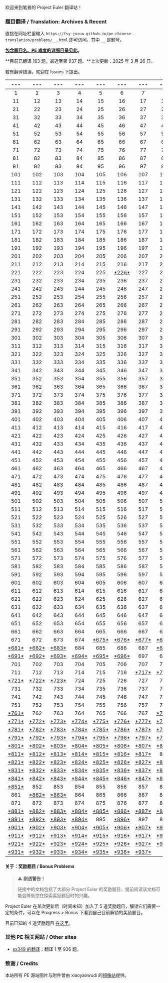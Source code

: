 欢迎来到笔者的 Project Euler 翻译站！

### 题目翻译 / Translation: Archives & Recent

直接在网址栏里输入 ``https://fsy-juruo.github.io/pe-chinese-translation/problems/__.html`` 即可访问，其中 ``__`` 是题号。

**[包含题目名、PE 难度的详细目录见此](https://fsy-juruo.github.io/pe-chinese-translation/detailed_content_archives.html)。**

**目前已翻译 163 题，最近至第 937 题。**上次更新：2025 年 3 月 26 日。

若有翻译错误，欢迎在 Issues 下提出。

|---|---|---|---|---|---|---|---|---|---|
|:---:|:---:|:---:|:---:|:---:|:---:|:---:|:---:|:---:|:---:|
| 1 | 2 | 3 | 4 | 5 | 6 | 7 | 8 | 9 | 10 | 
| 11 | 12 | 13 | 14 | 15 | 16 | 17 | 18 | 19 | 20 | 
| 21 | 22 | 23 | 24 | 25 | 26 | 27 | 28 | 29 | 30 | 
| 31 | 32 | 33 | 34 | 35 | 36 | 37 | 38 | 39 | 40 | 
| 41 | 42 | 43 | 44 | 45 | 46 | 47 | 48 | 49 | 50 | 
| 51 | 52 | 53 | 54 | 55 | 56 | 57 | 58 | 59 | 60 | 
| 61 | 62 | 63 | 64 | 65 | 66 | 67 | 68 | 69 | 70 | 
| 71 | 72 | 73 | 74 | 75 | 76 | 77 | 78 | 79 | 80 | 
| 81 | 82 | 83 | 84 | 85 | 86 | 87 | 88 | 89 | 90 | 
| 91 | 92 | 93 | 94 | 95 | 96 | 97 | 98 | 99 | 100 | 
| 101 | 102 | 103 | 104 | 105 | 106 | 107 | 108 | 109 | 110 | 
| 111 | 112 | 113 | 114 | 115 | 116 | 117 | 118 | 119 | 120 | 
| 121 | 122 | 123 | 124 | 125 | 126 | 127 | 128 | 129 | 130 | 
| 131 | 132 | 133 | 134 | 135 | 136 | 137 | 138 | 139 | 140 | 
| 141 | 142 | 143 | 144 | 145 | 146 | 147 | 148 | 149 | 150 | 
| 151 | 152 | 153 | 154 | 155 | 156 | 157 | 158 | 159 | 160 | 
| 161 | 162 | 163 | 164 | 165 | 166 | 167 | 168 | 169 | 170 | 
| 171 | 172 | 173 | 174 | 175 | 176 | 177 | 178 | 179 | 180 | 
| 181 | 182 | 183 | 184 | 185 | 186 | 187 | 188 | 189 | 190 | 
| 191 | 192 | 193 | 194 | 195 | 196 | 197 | 198 | 199 | 200 | 
| 201 | 202 | 203 | 204 | 205 | 206 | 207 | 208 | 209 | 210 | 
| 211 | 212 | 213 | 214 | 215 | 216 | 217 | 218 | 219 | 220 | 
| 221 | 222 | 223 | 224 | 225 | [\*226\*](https://fsy-juruo.github.io/pe-chinese-translation/problems/226.html) | 227 | 228 | 229 | 230 | 
| 231 | 232 | 233 | 234 | 235 | 236 | 237 | 238 | 239 | 240 | 
| 241 | 242 | 243 | 244 | 245 | 246 | 247 | 248 | 249 | 250 | 
| 251 | 252 | 253 | 254 | 255 | 256 | 257 | 258 | 259 | 260 | 
| 261 | 262 | 263 | 264 | 265 | 266 | 267 | 268 | 269 | 270 | 
| 271 | 272 | 273 | 274 | 275 | 276 | 277 | 278 | 279 | 280 | 
| 281 | 282 | 283 | 284 | 285 | 286 | 287 | 288 | 289 | 290 | 
| 291 | 292 | 293 | 294 | 295 | 296 | 297 | 298 | 299 | 300 | 
| 301 | 302 | 303 | 304 | 305 | 306 | 307 | 308 | 309 | 310 | 
| 311 | 312 | 313 | 314 | 315 | 316 | 317 | 318 | 319 | 320 | 
| 321 | 322 | 323 | 324 | 325 | 326 | 327 | 328 | 329 | 330 | 
| 331 | 332 | 333 | 334 | 335 | 336 | 337 | 338 | 339 | 340 | 
| 341 | 342 | 343 | 344 | 345 | 346 | 347 | 348 | 349 | 350 | 
| 351 | 352 | 353 | 354 | 355 | 356 | 357 | 358 | 359 | 360 | 
| 361 | 362 | 363 | 364 | 365 | 366 | 367 | 368 | 369 | 370 | 
| 371 | 372 | 373 | 374 | 375 | 376 | 377 | 378 | 379 | 380 | 
| 381 | 382 | 383 | 384 | 385 | 386 | 387 | 388 | 389 | 390 | 
| 391 | 392 | 393 | 394 | 395 | 396 | 397 | 398 | 399 | 400 | 
| 401 | 402 | 403 | 404 | 405 | 406 | 407 | 408 | 409 | 410 | 
| 411 | 412 | 413 | 414 | 415 | 416 | 417 | 418 | 419 | 420 | 
| 421 | 422 | 423 | 424 | 425 | 426 | 427 | 428 | 429 | 430 | 
| 431 | 432 | 433 | 434 | 435 | 436 | 437 | 438 | 439 | 440 | 
| 441 | 442 | 443 | 444 | 445 | 446 | 447 | 448 | 449 | 450 | 
| 451 | 452 | 453 | 454 | 455 | 456 | 457 | 458 | 459 | 460 | 
| 461 | 462 | 463 | 464 | 465 | 466 | 467 | 468 | 469 | 470 | 
| 471 | 472 | 473 | 474 | 475 | 476 | 477 | 478 | 479 | 480 | 
| 481 | 482 | 483 | 484 | 485 | 486 | 487 | 488 | 489 | 490 | 
| 491 | 492 | 493 | 494 | 495 | 496 | 497 | 498 | 499 | 500 | 
| 501 | 502 | 503 | 504 | 505 | 506 | 507 | 508 | 509 | 510 | 
| 511 | 512 | 513 | 514 | 515 | 516 | 517 | 518 | 519 | 520 | 
| 521 | 522 | 523 | 524 | 525 | 526 | 527 | 528 | 529 | 530 | 
| 531 | 532 | 533 | 534 | 535 | 536 | 537 | 538 | 539 | 540 | 
| 541 | 542 | 543 | 544 | 545 | 546 | 547 | 548 | 549 | 550 | 
| 551 | 552 | 553 | 554 | 555 | 556 | 557 | 558 | 559 | 560 | 
| 561 | 562 | 563 | 564 | 565 | 566 | 567 | 568 | 569 | 570 | 
| 571 | 572 | 573 | 574 | 575 | 576 | 577 | 578 | 579 | 580 | 
| 581 | 582 | 583 | 584 | 585 | 586 | 587 | 588 | 589 | 590 | 
| 591 | 592 | 593 | 594 | 595 | 596 | 597 | 598 | 599 | 600 | 
| 601 | 602 | 603 | 604 | 605 | 606 | 607 | 608 | 609 | 610 | 
| 611 | 612 | 613 | 614 | 615 | 616 | 617 | 618 | 619 | 620 | 
| 621 | 622 | 623 | 624 | 625 | 626 | 627 | 628 | 629 | 630 | 
| 631 | 632 | 633 | 634 | 635 | 636 | 637 | 638 | 639 | 640 | 
| 641 | 642 | 643 | 644 | 645 | 646 | 647 | 648 | 649 | 650 | 
| 651 | 652 | 653 | 654 | 655 | 656 | 657 | 658 | 659 | 660 | 
| 661 | 662 | 663 | 664 | 665 | 666 | 667 | 668 | 669 | 670 | 
| 671 | 672 | 673 | 674 | [\*675\*](https://fsy-juruo.github.io/pe-chinese-translation/problems/675.html) | [\*676\*](https://fsy-juruo.github.io/pe-chinese-translation/problems/676.html) | [\*677\*](https://fsy-juruo.github.io/pe-chinese-translation/problems/677.html) | [\*678\*](https://fsy-juruo.github.io/pe-chinese-translation/problems/678.html) | [\*679\*](https://fsy-juruo.github.io/pe-chinese-translation/problems/679.html) | [\*680\*](https://fsy-juruo.github.io/pe-chinese-translation/problems/680.html) | 
| [\*681\*](https://fsy-juruo.github.io/pe-chinese-translation/problems/681.html) | [\*682\*](https://fsy-juruo.github.io/pe-chinese-translation/problems/682.html) | [\*683\*](https://fsy-juruo.github.io/pe-chinese-translation/problems/683.html) | 684 | 685 | 686 | 687 | [\*688\*](https://fsy-juruo.github.io/pe-chinese-translation/problems/688.html) | [\*689\*](https://fsy-juruo.github.io/pe-chinese-translation/problems/689.html) | 690 | 
| [\*691\*](https://fsy-juruo.github.io/pe-chinese-translation/problems/691.html) | [\*692\*](https://fsy-juruo.github.io/pe-chinese-translation/problems/692.html) | [\*693\*](https://fsy-juruo.github.io/pe-chinese-translation/problems/693.html) | [\*694\*](https://fsy-juruo.github.io/pe-chinese-translation/problems/694.html) | [\*695\*](https://fsy-juruo.github.io/pe-chinese-translation/problems/695.html) | [\*696\*](https://fsy-juruo.github.io/pe-chinese-translation/problems/696.html) | 697 | 698 | 699 | 700 | 
| 701 | 702 | 703 | 704 | 705 | 706 | 707 | 708 | 709 | 710 | 
| 711 | 712 | 713 | 714 | 715 | 716 | [\*717\*](https://fsy-juruo.github.io/pe-chinese-translation/problems/717.html) | [\*718\*](https://fsy-juruo.github.io/pe-chinese-translation/problems/718.html) | [\*719\*](https://fsy-juruo.github.io/pe-chinese-translation/problems/719.html) | 720 | 
| [\*721\*](https://fsy-juruo.github.io/pe-chinese-translation/problems/721.html) | [\*722\*](https://fsy-juruo.github.io/pe-chinese-translation/problems/722.html) | [\*723\*](https://fsy-juruo.github.io/pe-chinese-translation/problems/723.html) | 724 | 725 | 726 | 727 | 728 | 729 | 730 | 
| 731 | 732 | 733 | 734 | 735 | 736 | 737 | 738 | 739 | 740 | 
| 741 | 742 | 743 | 744 | 745 | 746 | 747 | 748 | 749 | 750 | 
| 751 | 752 | 753 | 754 | 755 | 756 | 757 | 758 | 759 | 760 | 
| [\*761\*](https://fsy-juruo.github.io/pe-chinese-translation/problems/761.html) | 762 | 763 | 764 | 765 | 766 | 767 | [\*768\*](https://fsy-juruo.github.io/pe-chinese-translation/problems/768.html) | [\*769\*](https://fsy-juruo.github.io/pe-chinese-translation/problems/769.html) | [\*770\*](https://fsy-juruo.github.io/pe-chinese-translation/problems/770.html) | 
| [\*771\*](https://fsy-juruo.github.io/pe-chinese-translation/problems/771.html) | [\*772\*](https://fsy-juruo.github.io/pe-chinese-translation/problems/772.html) | [\*773\*](https://fsy-juruo.github.io/pe-chinese-translation/problems/773.html) | [\*774\*](https://fsy-juruo.github.io/pe-chinese-translation/problems/774.html) | [\*775\*](https://fsy-juruo.github.io/pe-chinese-translation/problems/775.html) | [\*776\*](https://fsy-juruo.github.io/pe-chinese-translation/problems/776.html) | [\*777\*](https://fsy-juruo.github.io/pe-chinese-translation/problems/777.html) | [\*778\*](https://fsy-juruo.github.io/pe-chinese-translation/problems/778.html) | [\*779\*](https://fsy-juruo.github.io/pe-chinese-translation/problems/779.html) | [\*780\*](https://fsy-juruo.github.io/pe-chinese-translation/problems/780.html) | 
| [\*781\*](https://fsy-juruo.github.io/pe-chinese-translation/problems/781.html) | [\*782\*](https://fsy-juruo.github.io/pe-chinese-translation/problems/782.html) | [\*783\*](https://fsy-juruo.github.io/pe-chinese-translation/problems/783.html) | [\*784\*](https://fsy-juruo.github.io/pe-chinese-translation/problems/784.html) | [\*785\*](https://fsy-juruo.github.io/pe-chinese-translation/problems/785.html) | [\*786\*](https://fsy-juruo.github.io/pe-chinese-translation/problems/786.html) | [\*787\*](https://fsy-juruo.github.io/pe-chinese-translation/problems/787.html) | [\*788\*](https://fsy-juruo.github.io/pe-chinese-translation/problems/788.html) | [\*789\*](https://fsy-juruo.github.io/pe-chinese-translation/problems/789.html) | [\*790\*](https://fsy-juruo.github.io/pe-chinese-translation/problems/790.html) | 
| [\*791\*](https://fsy-juruo.github.io/pe-chinese-translation/problems/791.html) | [\*792\*](https://fsy-juruo.github.io/pe-chinese-translation/problems/792.html) | [\*793\*](https://fsy-juruo.github.io/pe-chinese-translation/problems/793.html) | [\*794\*](https://fsy-juruo.github.io/pe-chinese-translation/problems/794.html) | [\*795\*](https://fsy-juruo.github.io/pe-chinese-translation/problems/795.html) | [\*796\*](https://fsy-juruo.github.io/pe-chinese-translation/problems/796.html) | [\*797\*](https://fsy-juruo.github.io/pe-chinese-translation/problems/797.html) | [\*798\*](https://fsy-juruo.github.io/pe-chinese-translation/problems/798.html) | [\*799\*](https://fsy-juruo.github.io/pe-chinese-translation/problems/799.html) | [\*800\*](https://fsy-juruo.github.io/pe-chinese-translation/problems/800.html) | 
| [\*801\*](https://fsy-juruo.github.io/pe-chinese-translation/problems/801.html) | [\*802\*](https://fsy-juruo.github.io/pe-chinese-translation/problems/802.html) | [\*803\*](https://fsy-juruo.github.io/pe-chinese-translation/problems/803.html) | [\*804\*](https://fsy-juruo.github.io/pe-chinese-translation/problems/804.html) | [\*805\*](https://fsy-juruo.github.io/pe-chinese-translation/problems/805.html) | [\*806\*](https://fsy-juruo.github.io/pe-chinese-translation/problems/806.html) | [\*807\*](https://fsy-juruo.github.io/pe-chinese-translation/problems/807.html) | [\*808\*](https://fsy-juruo.github.io/pe-chinese-translation/problems/808.html) | [\*809\*](https://fsy-juruo.github.io/pe-chinese-translation/problems/809.html) | [\*810\*](https://fsy-juruo.github.io/pe-chinese-translation/problems/810.html) | 
| [\*811\*](https://fsy-juruo.github.io/pe-chinese-translation/problems/811.html) | [\*812\*](https://fsy-juruo.github.io/pe-chinese-translation/problems/812.html) | [\*813\*](https://fsy-juruo.github.io/pe-chinese-translation/problems/813.html) | [\*814\*](https://fsy-juruo.github.io/pe-chinese-translation/problems/814.html) | [\*815\*](https://fsy-juruo.github.io/pe-chinese-translation/problems/815.html) | [\*816\*](https://fsy-juruo.github.io/pe-chinese-translation/problems/816.html) | [\*817\*](https://fsy-juruo.github.io/pe-chinese-translation/problems/817.html) | 818 | [\*819\*](https://fsy-juruo.github.io/pe-chinese-translation/problems/819.html) | [\*820\*](https://fsy-juruo.github.io/pe-chinese-translation/problems/820.html) | 
| [\*821\*](https://fsy-juruo.github.io/pe-chinese-translation/problems/821.html) | [\*822\*](https://fsy-juruo.github.io/pe-chinese-translation/problems/822.html) | [\*823\*](https://fsy-juruo.github.io/pe-chinese-translation/problems/823.html) | [\*824\*](https://fsy-juruo.github.io/pe-chinese-translation/problems/824.html) | [\*825\*](https://fsy-juruo.github.io/pe-chinese-translation/problems/825.html) | [\*826\*](https://fsy-juruo.github.io/pe-chinese-translation/problems/826.html) | [\*827\*](https://fsy-juruo.github.io/pe-chinese-translation/problems/827.html) | [\*828\*](https://fsy-juruo.github.io/pe-chinese-translation/problems/828.html) | [\*829\*](https://fsy-juruo.github.io/pe-chinese-translation/problems/829.html) | [\*830\*](https://fsy-juruo.github.io/pe-chinese-translation/problems/830.html) | 
| [\*831\*](https://fsy-juruo.github.io/pe-chinese-translation/problems/831.html) | [\*832\*](https://fsy-juruo.github.io/pe-chinese-translation/problems/832.html) | [\*833\*](https://fsy-juruo.github.io/pe-chinese-translation/problems/833.html) | [\*834\*](https://fsy-juruo.github.io/pe-chinese-translation/problems/834.html) | [\*835\*](https://fsy-juruo.github.io/pe-chinese-translation/problems/835.html) | [\*836\*](https://fsy-juruo.github.io/pe-chinese-translation/problems/836.html) | [\*837\*](https://fsy-juruo.github.io/pe-chinese-translation/problems/837.html) | [\*838\*](https://fsy-juruo.github.io/pe-chinese-translation/problems/838.html) | [\*839\*](https://fsy-juruo.github.io/pe-chinese-translation/problems/839.html) | [\*840\*](https://fsy-juruo.github.io/pe-chinese-translation/problems/840.html) | 
| [\*841\*](https://fsy-juruo.github.io/pe-chinese-translation/problems/841.html) | [\*842\*](https://fsy-juruo.github.io/pe-chinese-translation/problems/842.html) | [\*843\*](https://fsy-juruo.github.io/pe-chinese-translation/problems/843.html) | [\*844\*](https://fsy-juruo.github.io/pe-chinese-translation/problems/844.html) | [\*845\*](https://fsy-juruo.github.io/pe-chinese-translation/problems/845.html) | [\*846\*](https://fsy-juruo.github.io/pe-chinese-translation/problems/846.html) | [\*847\*](https://fsy-juruo.github.io/pe-chinese-translation/problems/847.html) | [\*848\*](https://fsy-juruo.github.io/pe-chinese-translation/problems/848.html) | [\*849\*](https://fsy-juruo.github.io/pe-chinese-translation/problems/849.html) | [\*850\*](https://fsy-juruo.github.io/pe-chinese-translation/problems/850.html) | 
| [\*851\*](https://fsy-juruo.github.io/pe-chinese-translation/problems/851.html) | 852 | 853 | 854 | 855 | 856 | 857 | 858 | 859 | 860 | 
| 861 | [\*862\*](https://fsy-juruo.github.io/pe-chinese-translation/problems/862.html) | [\*863\*](https://fsy-juruo.github.io/pe-chinese-translation/problems/863.html) | 864 | 865 | 866 | 867 | 868 | 869 | 870 | 
| 871 | 872 | 873 | 874 | 875 | 876 | 877 | 878 | 879 | [\*880\*](https://fsy-juruo.github.io/pe-chinese-translation/problems/880.html) | 
| [\*881\*](https://fsy-juruo.github.io/pe-chinese-translation/problems/881.html) | [\*882\*](https://fsy-juruo.github.io/pe-chinese-translation/problems/882.html) | [\*883\*](https://fsy-juruo.github.io/pe-chinese-translation/problems/883.html) | [\*884\*](https://fsy-juruo.github.io/pe-chinese-translation/problems/884.html) | [\*885\*](https://fsy-juruo.github.io/pe-chinese-translation/problems/885.html) | [\*886\*](https://fsy-juruo.github.io/pe-chinese-translation/problems/886.html) | [\*887\*](https://fsy-juruo.github.io/pe-chinese-translation/problems/887.html) | [\*888\*](https://fsy-juruo.github.io/pe-chinese-translation/problems/888.html) | [\*889\*](https://fsy-juruo.github.io/pe-chinese-translation/problems/889.html) | [\*890\*](https://fsy-juruo.github.io/pe-chinese-translation/problems/890.html) | 
| [\*891\*](https://fsy-juruo.github.io/pe-chinese-translation/problems/891.html) | [\*892\*](https://fsy-juruo.github.io/pe-chinese-translation/problems/892.html) | [\*893\*](https://fsy-juruo.github.io/pe-chinese-translation/problems/893.html) | [\*894\*](https://fsy-juruo.github.io/pe-chinese-translation/problems/894.html) | 895 | [\*896\*](https://fsy-juruo.github.io/pe-chinese-translation/problems/896.html) | 897 | 898 | 899 | 900 | 
| [\*901\*](https://fsy-juruo.github.io/pe-chinese-translation/problems/901.html) | [\*902\*](https://fsy-juruo.github.io/pe-chinese-translation/problems/902.html) | [\*903\*](https://fsy-juruo.github.io/pe-chinese-translation/problems/903.html) | [\*904\*](https://fsy-juruo.github.io/pe-chinese-translation/problems/904.html) | [\*905\*](https://fsy-juruo.github.io/pe-chinese-translation/problems/905.html) | [\*906\*](https://fsy-juruo.github.io/pe-chinese-translation/problems/906.html) | [\*907\*](https://fsy-juruo.github.io/pe-chinese-translation/problems/907.html) | [\*908\*](https://fsy-juruo.github.io/pe-chinese-translation/problems/908.html) | [\*909\*](https://fsy-juruo.github.io/pe-chinese-translation/problems/909.html) | [\*910\*](https://fsy-juruo.github.io/pe-chinese-translation/problems/910.html) | 
| [\*911\*](https://fsy-juruo.github.io/pe-chinese-translation/problems/911.html) | [\*912\*](https://fsy-juruo.github.io/pe-chinese-translation/problems/912.html) | [\*913\*](https://fsy-juruo.github.io/pe-chinese-translation/problems/913.html) | [\*914\*](https://fsy-juruo.github.io/pe-chinese-translation/problems/914.html) | [\*915\*](https://fsy-juruo.github.io/pe-chinese-translation/problems/915.html) | [\*916\*](https://fsy-juruo.github.io/pe-chinese-translation/problems/916.html) | [\*917\*](https://fsy-juruo.github.io/pe-chinese-translation/problems/917.html) | [\*918\*](https://fsy-juruo.github.io/pe-chinese-translation/problems/918.html) | [\*919\*](https://fsy-juruo.github.io/pe-chinese-translation/problems/919.html) | [\*920\*](https://fsy-juruo.github.io/pe-chinese-translation/problems/920.html) | 
| [\*921\*](https://fsy-juruo.github.io/pe-chinese-translation/problems/921.html) | [\*922\*](https://fsy-juruo.github.io/pe-chinese-translation/problems/922.html) | [\*923\*](https://fsy-juruo.github.io/pe-chinese-translation/problems/923.html) | [\*924\*](https://fsy-juruo.github.io/pe-chinese-translation/problems/924.html) | [\*925\*](https://fsy-juruo.github.io/pe-chinese-translation/problems/925.html) | [\*926\*](https://fsy-juruo.github.io/pe-chinese-translation/problems/926.html) | [\*927\*](https://fsy-juruo.github.io/pe-chinese-translation/problems/927.html) | [\*928\*](https://fsy-juruo.github.io/pe-chinese-translation/problems/928.html) | [\*929\*](https://fsy-juruo.github.io/pe-chinese-translation/problems/929.html) | [\*930\*](https://fsy-juruo.github.io/pe-chinese-translation/problems/930.html) | 
| [\*931\*](https://fsy-juruo.github.io/pe-chinese-translation/problems/931.html) | [\*932\*](https://fsy-juruo.github.io/pe-chinese-translation/problems/932.html) | [\*933\*](https://fsy-juruo.github.io/pe-chinese-translation/problems/933.html) | [\*934\*](https://fsy-juruo.github.io/pe-chinese-translation/problems/934.html) | [\*935\*](https://fsy-juruo.github.io/pe-chinese-translation/problems/935.html) | [\*936\*](https://fsy-juruo.github.io/pe-chinese-translation/problems/936.html) | [\*937\*](https://fsy-juruo.github.io/pe-chinese-translation/problems/937.html) |  | | |


#### 关于：奖励题目 / Bonus Problems

>:warning: **剧透警告！**
>
>链接中的文档包括了大部分 Project Euler 的奖励题目，提前阅读该文档可能会降低您在探索奖励题目时的兴趣。

Project Euler 在某次更新后（时间未知）加入了 5 道奖励题目，解锁它们需要一定的条件。可以在 Progress > Bonus 下看到自己目前解锁的奖励题目。

目前已知的 4 道奖励题目 [在这里](https://fsy-juruo.github.io/pe-chinese-translation/problems/bonus.html)。

### 其他 PE 相关网站 / Other sites

- [sx349 的翻译](http://pe-cn.github.io/)：翻译 1 至 936 题。

### 致谢 / Credits

本站所有 PE 源站图片与附件曾由 xiaoyaowudi 的[镜像站](https://pe.xiaoyaowudi.com/about)提供。

